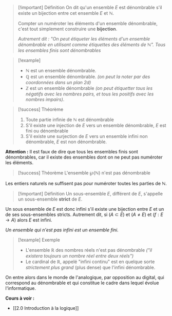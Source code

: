
>[!important] Définition
>On dit qu'un ensemble $E$ est dénombrable s'il existe un bijection entre cet ensemble $E$ et $\mathbb{N}$.
>
>Compter un numéroter les éléments d'un ensemble dénombrable, c'est tout simplement construire une **bijection**. 
>
>*Autrement dit : "On peut étiqueter les éléments d'un ensemble dénombrable en utilisant comme étiquettes des éléments de $\mathbb{N}$".*
*Tous les ensembles finis sont dénombrables*

>[!example] 
>- $\mathbb{N}$ est un ensemble dénombrable.
>- $\mathbb{Q}$ est un ensemble dénombrable. *(on peut la noter par des coordonnées dans un plan 2d)*
>- $\mathbb{Z}$ est un ensemble dénombrable *(on peut étiquetter tous les négatifs avec les nombres pairs, et tous les positifs avec les nombres impairs)*.

>[!success] Théorème 
>1. Toute partie infinie de $\mathbb{N}$ est dénombrable
>2. S'il existe une injection de $E$ vers un ensemble dénombrable, $E$ est fini ou dénombrable
>3. S'il existe une surjection de $E$ vers un ensemble infini non dénombrable, $E$ est non dénombrable.

**Attention :** 
Il est faux de dire que tous les ensembles finis sont dénombrables, car il existe des ensembles dont on ne peut pas numéroter les éléments.

>[!success] Théorème
>L'ensemble $\wp(\mathbb{N})$ n'est pas dénombrable

Les entiers naturels ne suffisent pas pour numéroter toutes les parties de $\mathbb{N}$.

>[!important] Définition
>Un sous-ensemble $E$, différent de $E$, s'appelle un sous-ensemble **strict** de $E$.

Un sous ensemble de $E$ est donc infini s'il existe une bijection entre $E$ et un de ses sous-ensembles stricts. Autrement dit, si $(A \subset E)$ et $(A \neq E)$ et ($f: E \rightarrow A$) alors $E$ est infini.

*Un ensemble qui n'est pas infini est un ensemble fini.*

>[!example] Exemple
>- L'ensemble $\mathbb{R}$ des nombres réels n'est pas dénombrable *("il existera toujours un nombre réel entre deux réels")*
>- Le cardinal de $\mathbb{R}$, appelé "infini continu" est en quelque sorte *strictement plus grand* (plus dense) que l'infini dénombrable.

On entre alors dans le monde de l'analogique, par opposition au digital, qui correspond au dénombrable et qui constitue le cadre dans lequel évolue l'informatique.

**Cours à voir :**
- [[2.0 Introduction à la logique]]